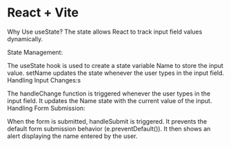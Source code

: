 # React + Vite

Why Use useState?
The state allows React to track input field values dynamically.


State Management:

The useState hook is used to create a state variable Name to store the input value.
setName updates the state whenever the user types in the input field.
Handling Input Changes:s

The handleChange function is triggered whenever the user types in the input field.
It updates the Name state with the current value of the input.
Handling Form Submission:

When the form is submitted, handleSubmit is triggered.
It prevents the default form submission behavior (e.preventDefault()).
It then shows an alert displaying the name entered by the user.